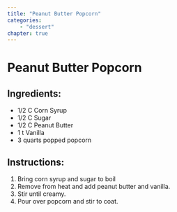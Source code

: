 ```yaml
---
title: "Peanut Butter Popcorn"
categories:
    - "dessert"
chapter: true
---
```

# Peanut Butter Popcorn

## Ingredients:

- 1/2 C Corn Syrup
- 1/2 C Sugar
- 1/2 C Peanut Butter
- 1 t Vanilla
- 3 quarts popped popcorn

## Instructions:

1. Bring corn syrup and sugar to boil 
2. Remove from heat and add peanut butter and vanilla. 
3. Stir until creamy. 
4. Pour over popcorn and stir to coat.

